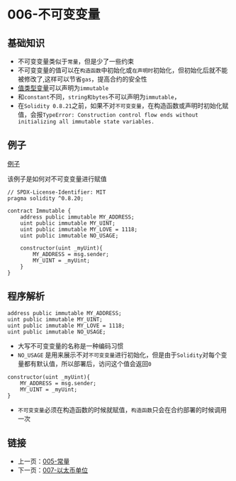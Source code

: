 # 006-不可变变量

## 基础知识

* 不可变变量类似于`常量`，但是少了一些约束
* 不可变变量的值可以在`构造函数`中初始化或`在声明时`初始化，但初始化后就不能被修改了,这样可以节省`gas`，提高合约的安全性
* [值类型变量](../003.ValueType/README.md)可以声明为`immutable`
* 和`constant`不同，`string和bytes`不可以声明为`immutable`，
* 在`Solidity 0.8.21`之前，如果不对`不可变变量`，在构造函数或声明时初始化赋值，会报`TypeError: Construction control flow ends without initializing all immutable state variables.`

## 例子

[例子](./Immutable.sol)

该例子是如何对不可变变量进行赋值

```solidity
// SPDX-License-Identifier: MIT
pragma solidity ^0.8.20;

contract Immutable {
    address public immutable MY_ADDRESS;
    uint public immutable MY_UINT;
    uint public immutable MY_LOVE = 1118;
    uint public immutable NO_USAGE;

    constructor(uint _myUint){
        MY_ADDRESS = msg.sender;
        MY_UINT = _myUint;
    }
}
```

## 程序解析

```solidity
address public immutable MY_ADDRESS;
uint public immutable MY_UINT;
uint public immutable MY_LOVE = 1118;
uint public immutable NO_USAGE;
```

* 大写不可变变量的名称是一种编码习惯
* `NO_USAGE` 是用来展示不对`不可变变量`进行初始化，但是由于`Solidity`对每个变量都有默认值，所以部署后，访问这个值会返回`0`

```solidity
constructor(uint _myUint){
    MY_ADDRESS = msg.sender;
    MY_UINT = _myUint;
}
```

* `不可变变量`必须在构造函数的时候就赋值，`构造函数`只会在合约部署的时候调用一次

## 链接

* 上一页：[005-常量](../005.Constants/README.md)
* 下一页：[007-以太币单位](../007.EtherUnits/README.md)
